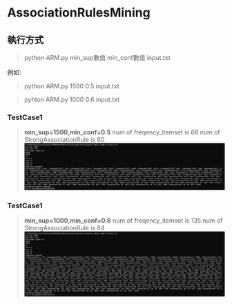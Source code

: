 # AssociationRulesMining
## 執行方式
> python ARM.py min_sup數值 min_conf數值 input.txt

例如:
> python ARM.py 1500 0.5 input.txt

> pyhton ARM.py 1000 0.6 input.txt

### TestCase1
> **min_sup=1500,min_conf=0.5**
num of freqency_itemset is 68
num of StrongAssociationRule is 60
![alt text](image.png)
### TestCase1
> **min_sup=1000,min_conf=0.6**
num of freqency_itemset is 135
num of StrongAssociationRule is 84
![alt text](image-1.png)
